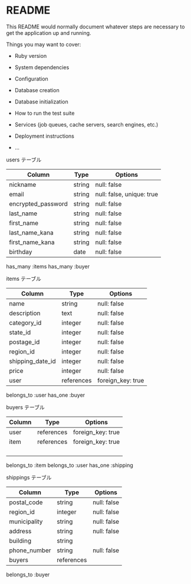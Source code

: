 # README

This README would normally document whatever steps are necessary to get the
application up and running.

Things you may want to cover:

* Ruby version

* System dependencies

* Configuration

* Database creation

* Database initialization

* How to run the test suite

* Services (job queues, cache servers, search engines, etc.)

* Deployment instructions

* ...


users テーブル

| Column             | Type       | Options                   |
| ------------------ | ---------- | ------------------------- |
| nickname           | string     | null: false               |
| email              | string     | null: false, unique: true |
| encrypted_password | string     | null: false               |
| last_name          | string     | null: false               |
| first_name         | string     | null: false               |
| last_name_kana     | string     | null: false               |
| first_name_kana    | string     | null: false               |
| birthday           | date       | null: false               |

has_many :items
has_many :buyer


items テーブル

| Column           | Type       | Options           |
| ---------------- | ---------- | ----------------- |
| name             | string     | null: false       |
| description      | text       | null: false       |
| category_id      | integer    | null: false       |
| state_id         | integer    | null: false       |
| postage_id       | integer    | null: false       |
| region_id        | integer    | null: false       |
| shipping_date_id | integer    | null: false       |
| price            | integer    | null: false       |
| user             | references | foreign_key: true |

belongs_to :user
has_one :buyer


buyers テーブル

| Column     | Type       | Options           |
| ---------- | ---------- | ----------------- |
| user       | references | foreign_key: true |
| item       | references | foreign_key: true |
|            |            |                   |
|            |            |                   |
|            |            |                   |
|            |            |                   |

belongs_to :item
belongs_to :user
has_one :shipping


shippings テーブル

| Column       | Type       | Options     |
| ------------ | ---------- | ----------- |
| postal_code  | string     | null: false |
| region_id    | integer | null: false |
| municipality | string     | null: false |
| address      | string     | null: false |
| building     | string     |             |
| phone_number | string     | null: false |
| buyers       | references |             |

belongs_to :buyer